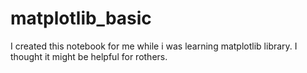 # matplotlib_basic
I created this notebook for me while i was learning matplotlib library. I thought it might be helpful for rothers.
